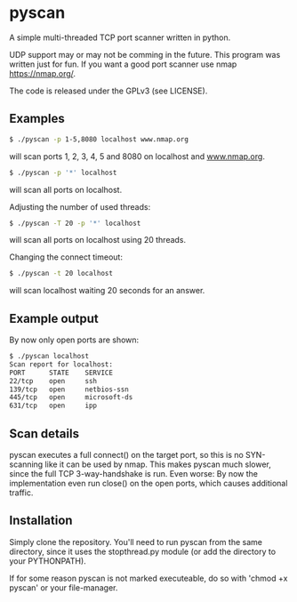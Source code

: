 # pyscan
A simple multi-threaded TCP port scanner written in python.

UDP support may or may not be comming in the future. This program was
written just for fun. If you want a good port scanner use
nmap <https://nmap.org/>.

The code is released under the GPLv3 (see LICENSE).

## Examples

```bash
$ ./pyscan -p 1-5,8080 localhost www.nmap.org
```
will scan ports 1, 2, 3, 4, 5 and 8080 on localhost and www.nmap.org.

```bash
$ ./pyscan -p '*' localhost
```
will scan all ports on localhost.

Adjusting the number of used threads:
```bash
$ ./pyscan -T 20 -p '*' localhost
```
will scan all ports on localhost using 20 threads.

Changing the connect timeout:
```bash
$ ./pyscan -t 20 localhost
```
will scan localhost waiting 20 seconds for an answer.

## Example output
By now only open ports are shown:

```bash
$ ./pyscan localhost
Scan report for localhost:
PORT      STATE    SERVICE
22/tcp    open     ssh
139/tcp   open     netbios-ssn
445/tcp   open     microsoft-ds
631/tcp   open     ipp
```

## Scan details
pyscan executes a full connect() on the target port, so this is no
SYN-scanning like it can be used by nmap. This makes pyscan much
slower, since the full TCP 3-way-handshake is run. Even worse: By
now the implementation even run close() on the open ports, which
causes additional traffic.

## Installation
Simply clone the repository. You'll need to run pyscan from
the same directory, since it uses the stopthread.py module (or
add the directory to your PYTHONPATH).

If for some reason pyscan is not marked executeable, do so
with 'chmod +x pyscan' or your file-manager.
